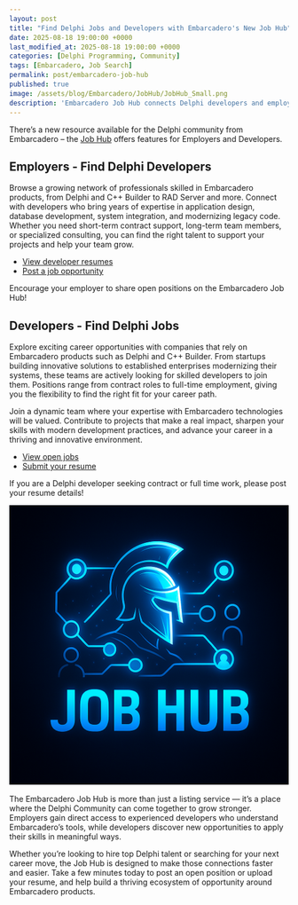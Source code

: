 ```yaml
---
layout: post
title: "Find Delphi Jobs and Developers with Embarcadero's New Job Hub"
date: 2025-08-18 19:00:00 +0000
last_modified_at: 2025-08-18 19:00:00 +0000
categories: [Delphi Programming, Community]
tags: [Embarcadero, Job Search]
permalink: post/embarcadero-job-hub
published: true
image: /assets/blog/Embarcadero/JobHub/JobHub_Small.png
description: 'Embarcadero Job Hub connects Delphi developers and employers, offering a central place to find jobs, post opportunities, and grow the Delphi community.'
---
```


There’s a new resource available for the Delphi community from Embarcadero – the [Job Hub](https://www.embarcadero.com/resources/development-jobs) offers features for Employers and Developers.


## Employers - Find Delphi Developers

Browse a growing network of professionals skilled in Embarcadero products, from Delphi and C++ Builder to RAD Server and more. Connect with developers who bring years of expertise in application design, database development, system integration, and modernizing legacy code. Whether you need short-term contract support, long-term team members, or specialized consulting, you can find the right talent to support your projects and help your team grow.

- [View developer resumes](https://www.embarcadero.com/resources/development-jobs/search)
- [Post a job opportunity](https://www.embarcadero.com/resources/development-jobs/offers/application)

Encourage your employer to share open positions on the Embarcadero Job Hub!


## Developers - Find Delphi Jobs

Explore exciting career opportunities with companies that rely on Embarcadero products such as Delphi and C++ Builder. From startups building innovative solutions to established enterprises modernizing their systems, these teams are actively looking for skilled developers to join them. Positions range from contract roles to full-time employment, giving you the flexibility to find the right fit for your career path.

Join a dynamic team where your expertise with Embarcadero technologies will be valued. Contribute to projects that make a real impact, sharpen your skills with modern development practices, and advance your career in a thriving and innovative environment.

- [View open jobs](https://www.embarcadero.com/resources/development-jobs/offers)
- [Submit your resume](https://www.embarcadero.com/resources/development-jobs/search/application)

If you are a Delphi developer seeking contract or full time work, please post your resume details!


![Embarcadero Job Hub](/assets/blog/Embarcadero/JobHub/NewJobHub.png)

The Embarcadero Job Hub is more than just a listing service — it’s a place where the Delphi Community can come together to grow stronger. Employers gain direct access to experienced developers who understand Embarcadero’s tools, while developers discover new opportunities to apply their skills in meaningful ways.

Whether you’re looking to hire top Delphi talent or searching for your next career move, the Job Hub is designed to make those connections faster and easier. Take a few minutes today to post an open position or upload your resume, and help build a thriving ecosystem of opportunity around Embarcadero products.